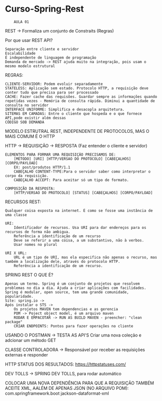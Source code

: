 # Curso-Spring-Rest
		AULA 01
		
REST -> Formaliza um conjunto de Constraits (Regras)

Por que usar REST API?

	Separação entre cliente e servidor
	Escalabilidade
	É independente de linguagem de programação
	Demanda de mercado -> REST ajuda muito na integração, pois usam o mesmo modelo estrutural

REGRAS:

	CLIENTE-SERVIDOR: Podem evoluir separadamente
	STATELESS: Aplicação sem estado. Protocolo HTTP, a requisição deve conter tudo que precisa para ser processado
	CACHE: Fazer cache das requisões. Guardar sempre as informações quando repetidas vezes - Memória de consulta rápida. Diminui a quantidade de consulta no servidor
	INTERFACE UNIFORME: Simplifica e desacopla arquitetura. 
	SITEMAS EM CAMADAS: Entre o cliente que hospeda e o que fornece API,pode existir além dessas
	CÓDIGO SOB DEMANDA

MODELO ESTRUTRAL REST, INDEPENDENTE DE PROTOCOLOS, MAS O MAIS COMUM É O HTTP

HTTP -> REQUISIÇÃO -> RESPOSTA (Faz entender o cliente e servidor)

	ELEMENTOS PARA FORMAR UMA REQUISIÇÃO PRECISAMOS DE:
		[MÉTODO] [URI] [HTTP/VERSAO DO PROTOCOLO] [CABEÇALHOS] [CORPO/PAYLOAD]	
		EX: post/produtos HTTP/1.1 
		CABEÇALHO CONTENT-TYPE:Para o servidor saber como interpretar o corpo da requisição.
		CABEÇALHO ACCEPT: Para aceitar só um tipo de formato.

	COMPOSIÇÃO DA RESPOSTA:
		[HTTP/VERSAO DO PROTOCOLO] [STATUS] [CABEÇALHOS] [CORPO/PAYLOAD]

RECURSOS REST:

	Qualquer coisa exposta na internet. É como se fosse uma instância de uma classe

	URI:
		Identificador de recursos. Usa URI para dar endereços para os recursos de forma não ambigua.
		Referência a identificação de um recurso
		Deve se referir a uma coisa, a um substantivo, não à verbos.
		Usar nomes no plural
		
	URI X URL: 
		URL é um tipo de URI, mas ela especifica não apenas o recurso, mas também a localização dele, através do protocolo HTTP.
		Referência a identificação de um recurso.

SPRING REST O QUE É?

	Apenas um termo. Spring é um conjunto de projetos que resolvem problemas no dia a dia. Ajuda a criar aplicações com facilidades.
	Spring é modular, open source, tem uma grande comunidade, popularidade.	
	Site: spring.io -> 
	Após instalar o STS -> 
		Os projetos MAVEN tem dependencias e as gerencia 
		POM -> Poject object model, é um arquivo maven
		RODAR E EMPACOTAR -> RUN AS BUILD MAVEN - preencher: "clean package"
		CRIAR ENDPOINTS: Pontos para fazer operações no cliente
		
USANDO O POSTMAN -> TESTA AS API'S
	Criar uma nova coleção e adcionar um método GET
	
CLASSE CONTROLADORA -> Responsável por receber as requisições externas e responder

HTTP STATUS DOS RESULTADOS: https://httpstatuses.com/

DEV TOLLS -> SPRING DEV TOLLS, para rodar automático

COLOCAR UMA NOVA DEPENDÊNCIA PARA QUE A REQUISIÇÃO TAMBÉM ACEITE XML, AALÉM DE APENAS JSON (NO ARQUIVO POM):
	<dependency>
		<groupId> com.springframework.boot</groupId>
		<artifactId>jackson-dataformat-xml</artifactId>
	</dependency>
		
		
	
	


			
		


 	
	
